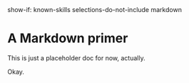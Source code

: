 <config>
show-if: known-skills selections-do-not-include markdown
</config>

# A Markdown primer

This is just a placeholder doc for now, actually.

<user-reply>
Okay.
</user-reply>
